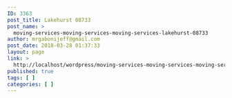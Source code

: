 ```yaml
---
ID: 3363
post_title: Lakehurst 08733
post_name: >
  moving-services-moving-services-moving-services-lakehurst-08733
author: mrgabonijeff@gmail.com
post_date: 2018-03-28 01:37:33
layout: page
link: >
  http://localhost/wordpress/moving-services-moving-services-moving-services-lakehurst-08733/
published: true
tags: [ ]
categories: [ ]
---
```

